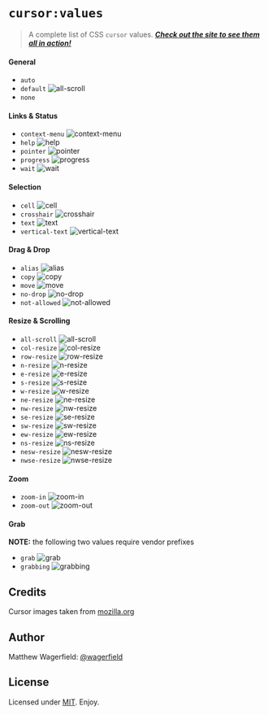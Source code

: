 # `cursor:values`

> A complete list of CSS `cursor` values. [***Check out the site to see them all in action!***][site]

#### General
* `auto`
* `default` ![all-scroll][all-scroll]
* `none`

#### Links & Status
* `context-menu` ![context-menu][context-menu]
* `help` ![help][help]
* `pointer` ![pointer][pointer]
* `progress` ![progress][progress]
* `wait` ![wait][wait]

#### Selection
* `cell` ![cell][cell]
* `crosshair` ![crosshair][crosshair]
* `text` ![text][text]
* `vertical-text` ![vertical-text][vertical-text]

#### Drag & Drop
* `alias` ![alias][alias]
* `copy` ![copy][copy]
* `move` ![move][move]
* `no-drop` ![no-drop][no-drop]
* `not-allowed` ![not-allowed][not-allowed]

#### Resize & Scrolling
* `all-scroll` ![all-scroll][all-scroll]
* `col-resize` ![col-resize][col-resize]
* `row-resize` ![row-resize][row-resize]
* `n-resize` ![n-resize][n-resize]
* `e-resize` ![e-resize][e-resize]
* `s-resize` ![s-resize][s-resize]
* `w-resize` ![w-resize][w-resize]
* `ne-resize` ![ne-resize][ne-resize]
* `nw-resize` ![nw-resize][nw-resize]
* `se-resize` ![se-resize][se-resize]
* `sw-resize` ![sw-resize][sw-resize]
* `ew-resize` ![ew-resize][ew-resize]
* `ns-resize` ![ns-resize][ns-resize]
* `nesw-resize` ![nesw-resize][nesw-resize]
* `nwse-resize` ![nwse-resize][nwse-resize]

#### Zoom
* `zoom-in` ![zoom-in][zoom-in]
* `zoom-out` ![zoom-out][zoom-out]

#### Grab
**NOTE:** the following two values require vendor prefixes
* `grab` ![grab][grab]
* `grabbing` ![grabbing][grabbing]

## Credits

Cursor images taken from [mozilla.org][mozilla]

## Author

Matthew Wagerfield: [@wagerfield][twitter]

## License

Licensed under [MIT][mit]. Enjoy.

[site]: http://wagerfield.github.com/cursor/
[twitter]: http://twitter.com/wagerfield
[mit]: http://www.opensource.org/licenses/mit-license.php
[mozilla]: https://developer.mozilla.org/en-US/docs/Web/CSS/cursor

[default]: https://developer.mozilla.org/@api/deki/files/3432/=default.gif

[context-menu]: https://developer.mozilla.org/@api/deki/files/3432/=context-menu.gif
[help]: https://developer.mozilla.org/@api/deki/files/3432/=help.gif
[pointer]: https://developer.mozilla.org/@api/deki/files/3432/=pointer.gif
[progress]: https://developer.mozilla.org/@api/deki/files/3432/=progress.gif
[wait]: https://developer.mozilla.org/@api/deki/files/3432/=wait.gif

[cell]: https://developer.mozilla.org/@api/deki/files/3432/=cell.gif
[crosshair]: https://developer.mozilla.org/@api/deki/files/3432/=crosshair.gif
[text]: https://developer.mozilla.org/@api/deki/files/3432/=text.gif
[vertical-text]: https://developer.mozilla.org/@api/deki/files/3432/=vertical-text.gif

[alias]: https://developer.mozilla.org/@api/deki/files/3432/=alias.gif
[copy]: https://developer.mozilla.org/@api/deki/files/3432/=copy.gif
[move]: https://developer.mozilla.org/@api/deki/files/3432/=move.gif
[no-drop]: https://developer.mozilla.org/@api/deki/files/3432/=no-drop.gif
[not-allowed]: https://developer.mozilla.org/@api/deki/files/3432/=not-allowed.gif

[all-scroll]: https://developer.mozilla.org/@api/deki/files/3432/=all-scroll.gif
[col-resize]: https://developer.mozilla.org/@api/deki/files/3432/=col-resize.gif
[row-resize]: https://developer.mozilla.org/@api/deki/files/3432/=row-resize.gif
[n-resize]: https://developer.mozilla.org/@api/deki/files/3432/=n-resize.gif
[e-resize]: https://developer.mozilla.org/@api/deki/files/3432/=e-resize.gif
[s-resize]: https://developer.mozilla.org/@api/deki/files/3432/=s-resize.gif
[w-resize]: https://developer.mozilla.org/@api/deki/files/3432/=w-resize.gif
[ne-resize]: https://developer.mozilla.org/@api/deki/files/3432/=ne-resize.gif
[nw-resize]: https://developer.mozilla.org/@api/deki/files/3432/=nw-resize.gif
[se-resize]: https://developer.mozilla.org/@api/deki/files/3432/=se-resize.gif
[sw-resize]: https://developer.mozilla.org/@api/deki/files/3432/=sw-resize.gif
[ew-resize]: https://developer.mozilla.org/@api/deki/files/3432/=3-resize.gif
[ns-resize]: https://developer.mozilla.org/@api/deki/files/3432/=6-resize.gif
[nesw-resize]: https://developer.mozilla.org/@api/deki/files/3432/=1-resize.gif
[nwse-resize]: https://developer.mozilla.org/@api/deki/files/3432/=4-resize.gif

[zoom-in]: https://developer.mozilla.org/@api/deki/files/3432/=zoom-in.gif
[zoom-out]: https://developer.mozilla.org/@api/deki/files/3432/=zoom-out.gif

[grab]: https://developer.mozilla.org/@api/deki/files/3432/=grab.gif
[grabbing]: https://developer.mozilla.org/@api/deki/files/3432/=grabbing.gif
